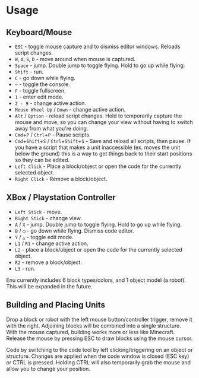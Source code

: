 # Usage

## Keyboard/Mouse

- `ESC` - toggle mouse capture and to dismiss editor windows. Reloads script
  changes.
- `W`, `A`, `S`, `D` - move around when mouse is captured.
- `Space` - jump. Double jump to toggle flying. Hold to go up while flying.
- `Shift` - run.
- `C` - go down while flying.
- `~` - toggle the console.
- `F` - toggle fullscreen.
- `1` - enter edit mode.
- `2 - 9` - change active action.
- `Mouse Wheel Up` / `Down` - change active action.
- `Alt` / `Option` - reload script changes. Hold to temporarily capture the
  mouse and move, so you can change your view without having to switch away from
  what you're doing.
- `Cmd`+`P` / `Ctrl`+`P` - Pause scripts.
- `Cmd`+`Shift`+`S` / `Ctrl`+`Shift`+`S` - Save and reload all scripts, then
  pause. If you have a script that makes a unit
  inaccessible (ex. moves the unit below the ground) this is a way to get things
  back to their start positions so they can be edited.
- `Left Click` - Place a block/object or open the code for the currently
  selected object.
- `Right Click` - Remove a block/object.

## XBox / Playstation Controller

- `Left Stick` - move.
- `Right Stick` - change view.
- `A` / `X` - jump. Double jump to toggle flying. Hold to go up while flying.
- `B` / `◯` - go down while flying. Dismiss code editor.
- `Y` / `△` - toggle edit mode.
- `L1` / `R1` - change active action.
- `L2` - place a block/object or open the code for the currently selected
  object.
- `R2` - remove a block/object.
- `L3` - run.

Enu currently includes 6 block types/colors, and 1 object model (a robot). This
will be expanded in the future.

## Building and Placing Units

Drop a block or robot with the left mouse button/controller trigger, remove it
with the right. Adjoining blocks will be combined into a single structure. With
the mouse captured, building works more or less like Minecraft. Release the
mouse by pressing ESC to draw blocks using the mouse cursor.

Code by switching to the code tool by left clicking/triggering on an object or
structure. Changes are applied when the code window is closed (ESC key) or CTRL
is pressed. Holding CTRL will also temporarily grab the mouse and allow you to
change your position.
